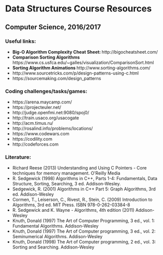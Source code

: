 <h1> <b> Data Structures Course Resources </b> </h1>

<h2> Computer Science, 2016/2017 </h2>

<h3> Useful links: </h3>
<ul>
  <li> <b> Big-O Algorithm Complexity Cheat Sheet: </b> http://bigocheatsheet.com/ </li>
  <li> <b> Comparison Sorting Algorithms </b> https://www.cs.usfca.edu/~galles/visualization/ComparisonSort.html </li>
  <li> <b> Sorting Algorithm Animations </b> http://www.sorting-algorithms.com/ </li>
  <li> http://www.sourcetricks.com/p/design-patterns-using-c.html </li>
  <li> https://sourcemaking.com/design_patterns </li>
</ul>

<h3> Coding challenges/tasks/games: </h3>
<ul>
  <li> https://arena.maycamp.com/ </li>
  <li> https://projecteuler.net/ </li>
  <li>http://judge.openfmi.net:9080/spoj0/ </li>
  <li>http://train.usaco.org/usacogate </li>
  <li>http://acm.timus.ru/ </li>
  <li>http://rosalind.info/problems/locations/ </li>
  <li>https://www.codewars.com </li>
  <li>https://codility.com </li>
  <li>http://codeforces.com </li>
</ul>

<h3> Literature: </h3>
<ul>
  <li> Richard Reese (2013) Understanding and Using C Pointers - Core techniques for memory management. O'Reilly Media </li>
  <li> R. Sedgewick (1998) Algorithms in C++, Parts 1-4: Fundamentals, Data Structure, Sorting, Searching, 3 ed. Addison-Wesley. </li> 
  <li> Sedgewick, R. (2001) Algorithms in C++ Part 5: Graph Algorithms, 3rd ed. Addison-Wesley </li>
  <li> Cormen, T., Leiserson, C., Rivest, R., Stein, C. (2009) Introduction to Algorithms, 3rd ed. MIT Press. ISBN 978-0-262-03384-8 </li>
  <li> R. Sedgewick and K. Wayne - Algorithms, 4th edition (2011) Addison-Wesley </li>
  <li> Knuth, Donald (1997) The Art of Computer Programming, 3 ed., vol. 1: Fundamental Algorithms. Addison-Wesley </li>
  <li> Knuth, Donald (1997) The Art of Computer programming, 3 ed., vol. 2: Seminumerical Algorithms. Addison-Wesley </li>
  <li> Knuth, Donald (1998) The Art of Computer programming, 2 ed., vol. 3: Sorting and Searching. Addison-Wesley </li>
</ul>
